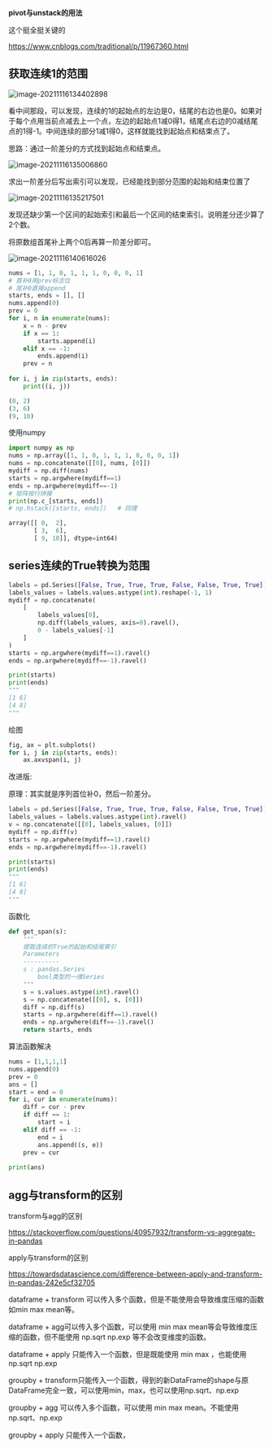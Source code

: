 **pivot与unstack的用法**

这个挺全挺关键的

https://www.cnblogs.com/traditional/p/11967360.html

## 获取连续1的范围

![image-20211116134402898](img/image-20211116134402898.png)

看中间那段，可以发现，连续的1的起始点的左边是0，结尾的右边也是0。如果对于每个点用当前点减去上一个点，左边的起始点1减0得1，结尾点右边的0减结尾点的1得-1。中间连续的部分1减1得0，这样就能找到起始点和结束点了。

思路：通过一阶差分的方式找到起始点和结束点。

![image-20211116135006860](img/image-20211116135006860.png)

求出一阶差分后写出索引可以发现，已经能找到部分范围的起始和结束位置了

![image-20211116135217501](img/image-20211116135217501.png)

发现还缺少第一个区间的起始索引和最后一个区间的结束索引。说明差分还少算了2个数。

将原数组首尾补上两个0后再算一阶差分即可。

![image-20211116140616026](img/image-20211116140616026.png)

```python
nums = [1, 1, 0, 1, 1, 1, 0, 0, 0, 1]
# 首补0用prev标志位
# 尾补0直接append
starts, ends = [], []
nums.append(0)
prev = 0
for i, n in enumerate(nums):
    x = n - prev
    if x == 1:
        starts.append(i)
    elif x == -1:
        ends.append(i)
    prev = n
    
for i, j in zip(starts, ends):
    print((i, j))
```

```python
(0, 2)
(3, 6)
(9, 10)
```

使用numpy

```python
import numpy as np
nums = np.array([1, 1, 0, 1, 1, 1, 0, 0, 0, 1])
nums = np.concatenate([[0], nums, [0]])
mydiff = np.diff(nums)
starts = np.argwhere(mydiff==1)
ends = np.argwhere(mydiff==-1)
# 矩阵按行拼接
print(np.c_[starts, ends])
# np.hstack([starts, ends])   # 同理
```

```python
array([[ 0,  2],
       [ 3,  6],
       [ 9, 10]], dtype=int64)
```



## series连续的True转换为范围

```python
labels = pd.Series([False, True, True, True, False, False, True, True])
labels_values = labels.values.astype(int).reshape(-1, 1)
mydiff = np.concatenate(
    [
        labels_values[0],
        np.diff(labels_values, axis=0).ravel(),
        0 - labels_values[-1]
    ]
)
starts = np.argwhere(mydiff==1).ravel()
ends = np.argwhere(mydiff==-1).ravel()

print(starts)
print(ends)
"""
[1 6]
[4 8]
"""
```

绘图

```python
fig, ax = plt.subplots()
for i, j in zip(starts, ends):
    ax.axvspan(i, j)
```

改进版:

原理：其实就是序列首位补0，然后一阶差分。

```python
labels = pd.Series([False, True, True, True, False, False, True, True])
labels_values = labels.values.astype(int).ravel()
v = np.concatenate([[0], labels_values, [0]])
mydiff = np.diff(v)
starts = np.argwhere(mydiff==1).ravel()
ends = np.argwhere(mydiff==-1).ravel()

print(starts)
print(ends)
"""
[1 6]
[4 8]
"""
```

函数化

```python
def get_span(s):    
    """ 
    提取连续的True的起始和结尾索引
    Parameters
    ----------
    s : pandas.Series
        bool类型的一维Series
    """
    s = s.values.astype(int).ravel()
    s = np.concatenate([[0], s, [0]])
    diff = np.diff(s)
    starts = np.argwhere(diff==1).ravel()
	ends = np.argwhere(diff==-1).ravel()
    return starts, ends
```

算法函数解决

```python
nums = [1,1,1,1]
nums.append(0)
prev = 0
ans = []
start = end = 0
for i, cur in enumerate(nums):
    diff = cur - prev
    if diff == 1:
        start = i
    elif diff == -1:
        end = i
        ans.append((s, e))
    prev = cur
    
print(ans)
```

## agg与transform的区别

transform与agg的区别

https://stackoverflow.com/questions/40957932/transform-vs-aggregate-in-pandas

apply与transform的区别

https://towardsdatascience.com/difference-between-apply-and-transform-in-pandas-242e5cf32705



dataframe + transform 可以传入多个函数，但是不能使用会导致维度压缩的函数如min max mean等。

dataframe + agg可以传入多个函数，可以使用 min max mean等会导致维度压缩的函数，但不能使用 np.sqrt np.exp 等不会改变维度的函数。

dataframe + apply 只能传入一个函数，但是既能使用 min max ，也能使用 np.sqrt np.exp



groupby + transform只能传入一个函数，得到的新DataFrame的shape与原DataFrame完全一致，可以使用min，max，也可以使用np.sqrt、np.exp

groupby + agg 可以传入多个函数，可以使用 min max mean。不能使用 np.sqrt、np.exp

groupby + apply 只能传入一个函数，
